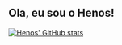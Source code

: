 ## Ola, eu sou o Henos!

[![Henos' GitHub stats](https://github-readme-stats.vercel.app/api?username=henos19&count_private=true&theme=great-gatsby)](https://github.com/henos19/github-readme-stats)
